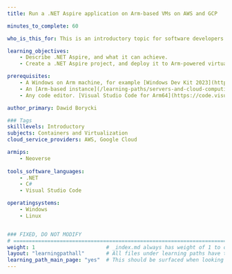 ```yaml
---
title: Run a .NET Aspire application on Arm-based VMs on AWS and GCP

minutes_to_complete: 60

who_is_this_for: This is an introductory topic for software developers interested in learning how to deploy .NET Aspire applications on Arm-based virtual machines (VMs) on Amazon Web Services (AWS) and Google Cloud Platform (GCP).

learning_objectives: 
    - Describe .NET Aspire, and what it can achieve.
    - Create a .NET Aspire project, and deploy it to Arm-powered virtual machines in the Cloud.

prerequisites:
    - A Windows on Arm machine, for example [Windows Dev Kit 2023](https://learn.microsoft.com/en-us/windows/arm/dev-kit), or a Lenovo Thinkpad X13s running Windows 11 to build the .NET Aspire project.    
    - An [Arm-based instance](/learning-paths/servers-and-cloud-computing/csp/) from AWS or GCP.
    - Any code editor. [Visual Studio Code for Arm64](https://code.visualstudio.com/docs/?dv=win32arm64user) is suitable.    

author_primary: Dawid Borycki

### Tags
skilllevels: Introductory
subjects: Containers and Virtualization
cloud_service_providers: AWS, Google Cloud

armips:
    - Neoverse
    
tools_software_languages:
    - .NET
    - C# 
    - Visual Studio Code

operatingsystems:
    - Windows
    - Linux


### FIXED, DO NOT MODIFY
# ================================================================================
weight: 1                       # _index.md always has weight of 1 to order correctly
layout: "learningpathall"       # All files under learning paths have this same wrapper
learning_path_main_page: "yes"  # This should be surfaced when looking for related content. Only set for _index.md of learning path content.
---
```

